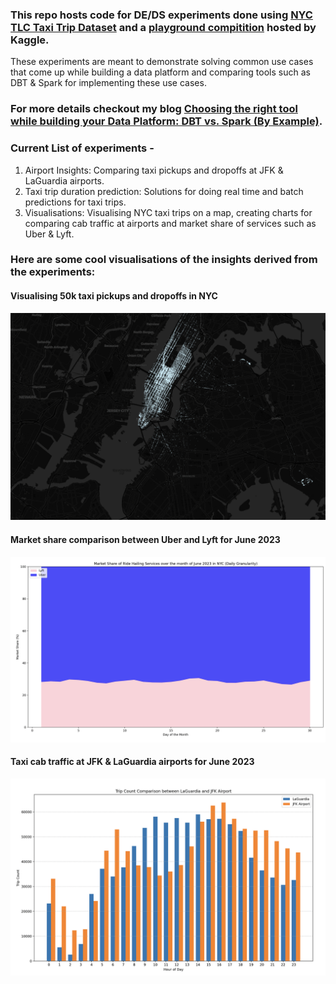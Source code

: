 ### This repo hosts code for DE/DS experiments done using [NYC TLC Taxi Trip Dataset](https://www.nyc.gov/site/tlc/about/tlc-trip-record-data.page) and a [playground compitition]((https://www.kaggle.com/c/nyc-taxi-trip-duration)) hosted by Kaggle.
These experiments are meant to demonstrate solving common use cases that come up while building a data platform and comparing tools such as DBT & Spark for implementing these use cases.

### For more details checkout my blog [Choosing the right tool while building your Data Platform: DBT vs. Spark (By Example)](https://medium.com/p/5c804714433e/edit).

### Current List of experiments -
1. Airport Insights: Comparing taxi pickups and dropoffs at JFK & LaGuardia airports.
2. Taxi trip duration prediction: Solutions for doing real time and batch predictions for taxi trips.
3. Visualisations: Visualising  NYC taxi trips on a map, creating charts for comparing cab traffic at airports and market share of services such as Uber & Lyft.


### Here are some cool visualisations of the insights derived from the experiments:

#### Visualising 50k taxi pickups and dropoffs in NYC

![alt text](https://github.com/ingaleniranjan365/nyc-taxi-trip-experiments/blob/main/media/NYC50kPickupsDropoffsGif.gif?raw=true)


#### Market share comparison between Uber and Lyft for June 2023

![alt text](https://github.com/ingaleniranjan365/nyc-taxi-trip-experiments/blob/main/media/MarketShareComparisonOfUberAndLyft.png?raw=true)


#### Taxi cab traffic at JFK & LaGuardia airports for June 2023

![alt text](https://github.com/ingaleniranjan365/nyc-taxi-trip-experiments/blob/main/media/TripCountComparisonBetweenJFKandLaGuardiaAirportsForJune2023.png?raw=true)

